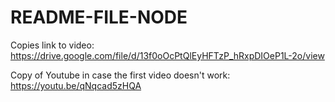 # README-FILE-NODE
Copies link to video:  https://drive.google.com/file/d/13f0oOcPtQlEyHFTzP_hRxpDIOeP1L-2o/view

Copy of Youtube in case the first video doesn't work:   https://youtu.be/qNqcad5zHQA

